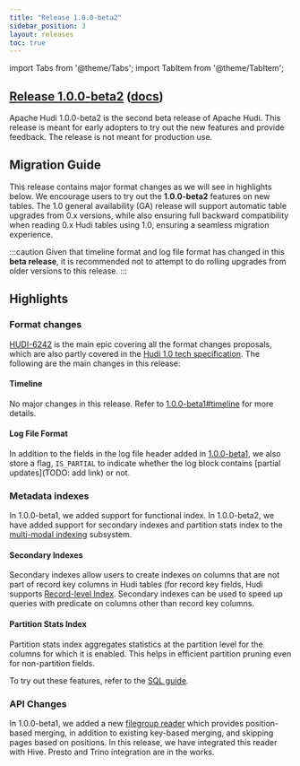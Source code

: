 ```yaml
---
title: "Release 1.0.0-beta2"
sidebar_position: 3
layout: releases
toc: true
---
```

import Tabs from '@theme/Tabs';
import TabItem from '@theme/TabItem';

## [Release 1.0.0-beta2](https://github.com/apache/hudi/releases/tag/release-1.0.0-beta2) ([docs](/docs/next/quick-start-guide))

Apache Hudi 1.0.0-beta2 is the second beta release of Apache Hudi. This release is meant for early adopters to try
out the new features and provide feedback. The release is not meant for production use.

## Migration Guide

This release contains major format changes as we will see in highlights below. We encourage users to try out the
**1.0.0-beta2** features on new tables. The 1.0 general availability (GA) release will support automatic table upgrades
from 0.x versions, while also ensuring full backward compatibility when reading 0.x Hudi tables using 1.0, ensuring a
seamless migration experience.


:::caution
Given that timeline format and log file format has changed in this **beta release**, it is recommended not to attempt to do
rolling upgrades from older versions to this release.
:::

## Highlights

### Format changes

[HUDI-6242](https://issues.apache.org/jira/browse/HUDI-6242) is the main epic covering all the format changes proposals,
which are also partly covered in the [Hudi 1.0 tech specification](/tech-specs-1point0). The following are the main
changes in this release:

#### Timeline

No major changes in this release. Refer to [1.0.0-beta1#timeline](release-1.0.0-beta1.md#timeline) for more details.

#### Log File Format

In addition to the fields in the log file header added in [1.0.0-beta1](release-1.0.0-beta1.md#log-file-format), we also
store a flag, `IS_PARTIAL` to indicate whether the log block contains [partial updates](TODO: add link) or not.

### Metadata indexes

In 1.0.0-beta1, we added support for functional index. In 1.0.0-beta2, we have added support for secondary indexes and
partition stats index to the [multi-modal indexing](/blog/2022/05/17/Introducing-Multi-Modal-Index-for-the-Lakehouse-in-Apache-Hudi) subsystem.

#### Secondary Indexes

Secondary indexes allow users to create indexes on columns that are not part of record key columns in Hudi tables (for 
record key fields, Hudi supports [Record-level Index](/blog/2023/11/01/record-level-index). Secondary indexes can be used to speed up
queries with predicate on columns other than record key columns.

#### Partition Stats Index

Partition stats index aggregates statistics at the partition level for the columns for which it is enabled. This helps
in efficient partition pruning even for non-partition fields.

To try out these features, refer to the [SQL guide](/docs/next/sql_ddl#create-partition-stats-index).

### API Changes

In 1.0.0-beta1, we added a new [filegroup reader](/releases/release-1.0.0-beta1#new-filegroup-reader) which provides
position-based merging, in addition to existing key-based merging, and skipping pages based on positions. In this
release, we have integrated this reader with Hive. Presto and Trino integration are in the works. 
